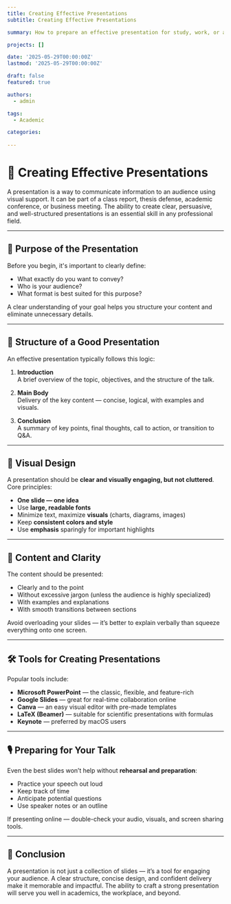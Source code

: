 ```yaml
---
title: Creating Effective Presentations
subtitle: Creating Effective Presentations

summary: How to prepare an effective presentation for study, work, or academic conferences

projects: []

date: '2025-05-29T00:00:00Z'
lastmod: '2025-05-29T00:00:00Z'

draft: false
featured: true

authors:
  - admin

tags:
  - Academic

categories:
  
---
```


# 🎤 Creating Effective Presentations

A presentation is a way to communicate information to an audience using visual support. It can be part of a class report, thesis defense, academic conference, or business meeting. The ability to create clear, persuasive, and well-structured presentations is an essential skill in any professional field.

---

## 🎯 Purpose of the Presentation

Before you begin, it's important to clearly define:

- What exactly do you want to convey?
- Who is your audience?
- What format is best suited for this purpose?

A clear understanding of your goal helps you structure your content and eliminate unnecessary details.

---

## 📐 Structure of a Good Presentation

An effective presentation typically follows this logic:

1. **Introduction**  
   A brief overview of the topic, objectives, and the structure of the talk.

2. **Main Body**  
   Delivery of the key content — concise, logical, with examples and visuals.

3. **Conclusion**  
   A summary of key points, final thoughts, call to action, or transition to Q&A.

---

## 🎨 Visual Design

A presentation should be **clear and visually engaging, but not cluttered**. Core principles:

- **One slide — one idea**  
- Use **large, readable fonts**
- Minimize text, maximize **visuals** (charts, diagrams, images)
- Keep **consistent colors and style**
- Use **emphasis** sparingly for important highlights

---

## 🧠 Content and Clarity

The content should be presented:

- Clearly and to the point  
- Without excessive jargon (unless the audience is highly specialized)  
- With examples and explanations  
- With smooth transitions between sections  

Avoid overloading your slides — it’s better to explain verbally than squeeze everything onto one screen.

---

## 🛠 Tools for Creating Presentations

Popular tools include:

- **Microsoft PowerPoint** — the classic, flexible, and feature-rich
- **Google Slides** — great for real-time collaboration online
- **Canva** — an easy visual editor with pre-made templates
- **LaTeX (Beamer)** — suitable for scientific presentations with formulas
- **Keynote** — preferred by macOS users

---

## 🎙 Preparing for Your Talk

Even the best slides won’t help without **rehearsal and preparation**:

- Practice your speech out loud  
- Keep track of time  
- Anticipate potential questions  
- Use speaker notes or an outline  

If presenting online — double-check your audio, visuals, and screen sharing tools.

---

## 🧾 Conclusion

A presentation is not just a collection of slides — it’s a tool for engaging your audience. A clear structure, concise design, and confident delivery make it memorable and impactful. The ability to craft a strong presentation will serve you well in academics, the workplace, and beyond.

